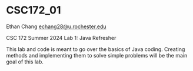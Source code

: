 # CSC172_01

Ethan Chang
echang28@u.rochester.edu

CSC 172 Summer 2024
Lab 1: Java Refresher

This lab and code is meant to go over the basics of Java coding. Creating methods and implementing them to solve simple problems will be the main goal of this lab.
